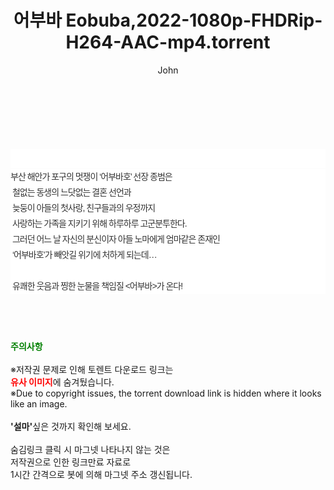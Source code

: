 ﻿---
layout: post
title:  "어부바 Eobuba,2022-1080p-FHDRip-H264-AAC-mp4.torrent"
author: John
categories: [ 영화 ]
tags: [  ]
image:  
description: "어부바 Eobuba,2022-1080p-FHDRip-H264-AAC-mp4 torrent 정보 공유"
toc: true
toc_sticky: true
---

<br>
<div class="view-img">
<a class="view_image" href="http://torrentmobile62.com/bbs/view_image.php?fn=%2Fdata%2Ffile%2Fmovie%2F469715843_w9HWcodZ_a2e516bfaf66aaf51ca781c83a325af378e978ba.jpg" target="_blank"><img alt="" class="img-tag" content="http://torrentmobile62.com/data/file/movie/469715843_w9HWcodZ_a2e516bfaf66aaf51ca781c83a325af378e978ba.jpg" itemprop="image" src="http://torrentmobile62.com/data/file/movie/469715843_w9HWcodZ_a2e516bfaf66aaf51ca781c83a325af378e978ba.jpg"/></a></div><div class="view-content" itemprop="description">
<p><br/></p><div class="title_area" style="margin:0px 0px 9px;padding:0px;list-style:none;font-family:'나눔고딕', NanumGothic, '돋움', Dotum, Helvetica, 'AppleSDGothicNeo-Medium', AppleGothic, sans-serif;height:30px;float:none;background-color:rgb(255,255,255);"><h4 class="h_story" style="margin:5px 10px 0px 0px;padding:0px;list-style:none;font-family:'돋움', sans-serif;height:18px;width:49px;background:url(&quot;https://ssl.pstatic.net/static/movie/2020/10/h_tx_sp5.png&quot;) no-repeat 0px -17px;float:left;"><strong class="blind" style="margin:0px;padding:0px;list-style:none;font-size:0px;font-family:inherit;color:inherit;width:1px;height:1px;line-height:0;">줄거리</strong></h4></div><p class="con_tx" style="margin-top:-7px;margin-bottom:-6px;list-style:none;font-size:14px;font-family:'나눔고딕', NanumGothic, '돋움', Dotum, Helvetica, 'AppleSDGothicNeo-Medium', AppleGothic, sans-serif;color:rgb(51,51,51);background-image:url(&quot;https://ssl.pstatic.net/static/movie/2014/01/blank.gif&quot;);letter-spacing:-1px;line-height:25px;background-color:rgb(255,255,255);">부산 해안가 포구의 멋쟁이 ‘어부바호’ 선장 종범은<br style="list-style:none;font-size:12px;font-family:'돋움', sans-serif;color:rgb(0,0,0);"/> 철없는 동생의 느닷없는 결혼 선언과<br style="list-style:none;font-size:12px;font-family:'돋움', sans-serif;color:rgb(0,0,0);"/> 늦둥이 아들의 첫사랑, 친구들과의 우정까지<br style="list-style:none;font-size:12px;font-family:'돋움', sans-serif;color:rgb(0,0,0);"/> 사랑하는 가족을 지키기 위해 하루하루 고군분투한다.<br style="list-style:none;font-size:12px;font-family:'돋움', sans-serif;color:rgb(0,0,0);"/> 그러던 어느 날 자신의 분신이자 아들 노마에게 엄마같은 존재인<br style="list-style:none;font-size:12px;font-family:'돋움', sans-serif;color:rgb(0,0,0);"/> ‘어부바호’가 빼앗길 위기에 처하게 되는데…<br style="list-style:none;font-size:12px;font-family:'돋움', sans-serif;color:rgb(0,0,0);"/> <br style="list-style:none;font-size:12px;font-family:'돋움', sans-serif;color:rgb(0,0,0);"/> 유쾌한 웃음과 찡한 눈물을 책임질 &lt;어부바&gt;가 온다!</p> </div>
    
<br><br><br>
<p data-ke-size="size16"><b><span style="color: green;">주의사항</span></b><br /><br />※저작권 문제로 인해 토렌트 다운로드 링크는<br /><b><span style="color: red;">유사 이미지</span></b>에 숨겨뒀습니다.<br />※Due to copyright issues, the torrent download link is hidden where it looks like an image.<br /><br /><b>'설마'</b>싶은 것까지 확인해 보세요.<br /><br />숨김링크 클릭 시 마그넷 나타나지 않는 것은<br />저작권으로 인한 링크만료 자료로<br />1시간 간격으로 봇에 의해 마그넷 주소 갱신됩니다.</p>
